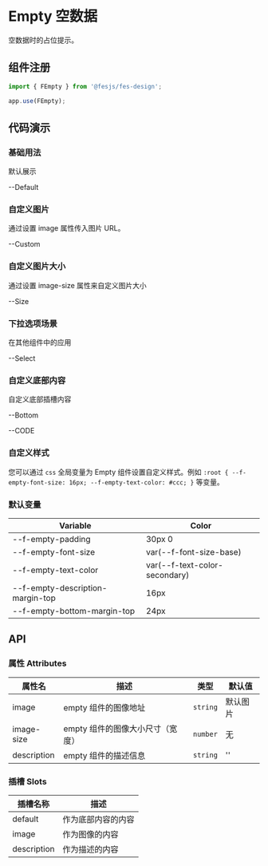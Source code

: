 # Empty 空数据

空数据时的占位提示。

## 组件注册

```js
import { FEmpty } from '@fesjs/fes-design';

app.use(FEmpty);
```

## 代码演示

### 基础用法

默认展示

--Default

### 自定义图片

通过设置 image 属性传入图片 URL。

--Custom

### 自定义图片大小

通过设置 image-size 属性来自定义图片大小

--Size

### 下拉选项场景

在其他组件中的应用

--Select

### 自定义底部内容

自定义底部插槽内容

--Bottom

--CODE

### 自定义样式

您可以通过 `css` 全局变量为 Empty 组件设置自定义样式。例如 `:root { --f-empty-font-size: 16px; --f-empty-text-color: #ccc; }` 等变量。 

### 默认变量

| Variable                | Color                         |
| ----------------------- | ----------------------------- |
| --f-empty-padding       | 30px 0                        |
| --f-empty-font-size     | var(--f-font-size-base)       |
| --f-empty-text-color    | var(--f-text-color-secondary) |
| --f-empty-description-margin-top | 16px                 |
| --f-empty-bottom-margin-top | 24px                      |


## API

### 属性 Attributes

| 属性名       | 描述                         | 类型      | 默认值 |
| ----------- | --------------------------- | --------- | ------- |
| image       | empty 组件的图像地址          | `string` | 默认图片  |
| image-size  | empty 组件的图像大小尺寸（宽度） | `number` | 无      |
| description | empty 组件的描述信息        | `string`   | ''      |

### 插槽  Slots

| 插槽名称     | 描述                       |
| ----------- | ------------------------- |
| default     | 作为底部内容的内容           |
| image       | 作为图像的内容              |
| description | 作为描述的内容              |
